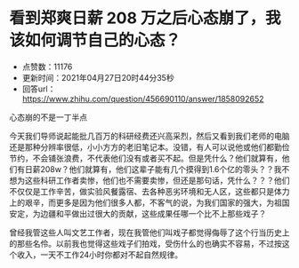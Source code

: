 # 看到郑爽日薪 208 万之后心态崩了，我该如何调节自己的心态？
- 点赞数：11176
- 更新时间：2021年04月27日20时44分35秒
- 回答url：https://www.zhihu.com/question/456690110/answer/1858092652
<body>
 <p data-pid="3sw-APUs">心态崩的不是一丁半点</p>
 <p data-pid="t8tRMRma">今天我们导师说起能批几百万的科研经费还兴高采烈，然后又看到我们老师的电脑还是那种分辨率很低，小小方方的老旧笔记本。没错，有人可以说他或他们都勤俭节约，不会铺张浪费，不代表他们没有或者买不起。但是凭什么？他们就算有，他们有日薪208w？他们就算有，他们这辈子能有几个摸得到1.6个亿的零头？？我不想为这些科研工作者卖惨，他们也不需要卖惨，但还是那句话，凭什么？？？他们不仅仅是工作辛苦，做实验风餐露宿、去各种恶劣环境和无人区，这些都只是体力上的艰辛，而更多是因为他们很多人都，不客气的说，为我们国家的强大，为祖国安定，为边疆和平做出过很大的贡献，这些成果任哪一个比不上那些戏子？</p>
 <p data-pid="AVAPOKFm">曾经我管这些人叫文艺工作者，现在我管他们叫戏子都觉得侮辱了这个行当历史上的那些名伶。以前我也觉得这些戏子们拍戏，受伤什么的也确实不容易，不过按这个收入，一天不工作24小时你都对不起自然规律。</p>
</body>